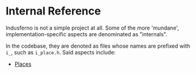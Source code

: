 # Internal Reference

Indusferno is not a simple project at all. Some of the more 'mundane',
implementation-specific aspects are denominated as "internals".

In the codebase, they are denoted as files whose names are prefixed
with `i_`, such as `i_place.h`. Said aspects include:

* [Places](i__place_8h.html)

